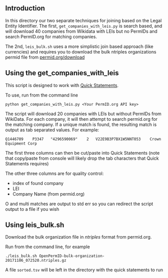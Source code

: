 ## Introduction

In this directory our two separate techniques for joining based on the Legal Entity
Identifier. The first, `get_companies_with_leis.py` is search based, and will download
40 companies from Wikidata with LEIs but no PermIDs and search PermID.org for matching
companies.

The 2nd, `leis_bulk.sh` uses a more simplistic join based approach (like currencies)
and requires you to download the bulk ntriples organizations permid file from [permid.org/download](https://permid.org/download)

## Using the get_companies_with_leis

This script is designed to work with [Quick Statements](https://tools.wmflabs.org/wikidata-todo/quick_statements.php).

To use, run from the command line
```shell
python get_companies_with_leis.py <Your PermID.org API key>
```

The script will download 20 companies with LEIs but without PermIDs from WikiData. For each company, it will then attempt to
search permid.org for the matching company. If a unique match is found, the resulting match is output as tab separated values.
For example:
```
Q1446709	P3347	"4296590069"	2	V22E9B3P7BX1W5NNT053	Crown Equipment Corp
```

The first three columns can then be cut/paste into Quick Statements (note that copy/paste from console will likely drop the tab
characters that Quick Statements requires)

The other three columns are for quality control:
- index of found company
- LEI
- Company Name (from permid.org)

O and multi matches are output to std err so you can redirect the script output to a file if you wish

## Using leis_bulk.sh

Download the bulk organization file in *ntriples* format from permid.org.

Run from the command line, for example
```shell
./leis_bulk.sh OpenPermID-bulk-organization-20171106_072520.ntriples.gz
```

A file `sorted.tsv` will be left in the directory with the quick statements to run